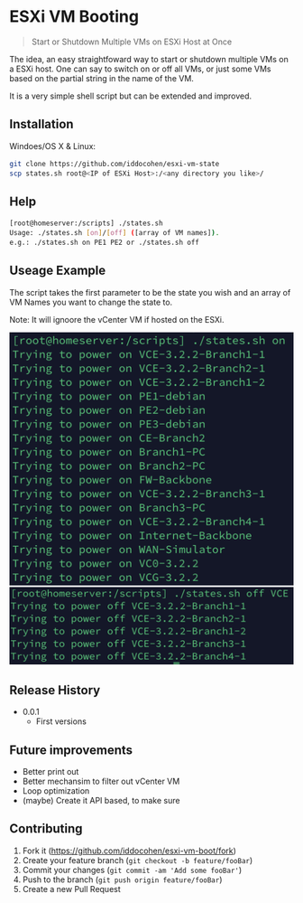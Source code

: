 # ESXi VM Booting
> Start or Shutdown Multiple VMs on ESXi Host at Once 

The idea, an easy straightfoward way to start or shutdown multiple VMs on a ESXi host.
One can say to switch on or off all VMs, or just some VMs based on the partial string in the name of the VM. 

It is a very simple shell script but can be extended and improved.

## Installation

Windoes/OS X & Linux:

```sh
git clone https://github.com/iddocohen/esxi-vm-state
scp states.sh root@<IP of ESXi Host>:/<any directory you like>/
```

## Help

```sh
[root@homeserver:/scripts] ./states.sh 
Usage: ./states.sh [on]/[off] ([array of VM names]).
e.g.: ./states.sh on PE1 PE2 or ./states.sh off

```

## Useage Example

The script takes the first parameter to be the state you wish and an array of VM Names you want to change the state to.

Note: It will ignoore the vCenter VM if hosted on the ESXi. 

![](state_on.png)
![](state_off_partial.png)

## Release History

* 0.0.1
    * First versions

## Future improvements

* Better print out
* Better mechansim to filter out vCenter VM 
* Loop optimization
* (maybe) Create it API based, to make sure

## Contributing

1. Fork it (<https://github.com/iddocohen/esxi-vm-boot/fork>)
2. Create your feature branch (`git checkout -b feature/fooBar`)
3. Commit your changes (`git commit -am 'Add some fooBar'`)
4. Push to the branch (`git push origin feature/fooBar`)
5. Create a new Pull Request

<!-- Markdown link & img dfn's -->
[wiki]: https://github.com/iddocohen/esx-vm-boot/wiki
